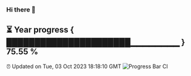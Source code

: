 ### Hi there 👋
⏳ Year progress { ██████████████████████▁▁▁▁▁▁▁▁ } 75.55 %
---
⏰ Updated on Tue, 03 Oct 2023 18:18:10 GMT
![Progress Bar CI](https://github.com/liununu/liununu/workflows/Progress%20Bar%20CI/badge.svg)
